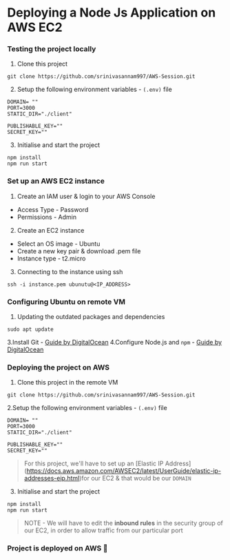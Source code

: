 # Deploying a Node Js Application on AWS EC2

### Testing the project locally

1. Clone this project
```
git clone https://github.com/srinivasannam997/AWS-Session.git
```
2. Setup the following environment variables - `(.env)` file
```
DOMAIN= ""
PORT=3000
STATIC_DIR="./client"

PUBLISHABLE_KEY=""
SECRET_KEY=""
```
3. Initialise and start the project
```
npm install
npm run start
```

### Set up an AWS EC2 instance

1. Create an IAM user & login to your AWS Console
  - Access Type - Password
  - Permissions - Admin
2. Create an EC2 instance
  - Select an OS image - Ubuntu
  - Create a new key pair & download .pem file
  - Instance type - t2.micro
3. Connecting to the instance using ssh
```
ssh -i instance.pem ubunutu@<IP_ADDRESS>
```

### Configuring Ubuntu on remote VM

1. Updating the outdated packages and dependencies
```
sudo apt update
```
3.Install Git - [Guide by DigitalOcean](https://www.digitalocean.com/community/tutorials/how-to-install-git-on-ubuntu-22-04)
4.Configure Node.js and `npm`    - [Guide by DigitalOcean](https://www.digitalocean.com/community/tutorials/how-to-install-node-js-on-ubuntu-22-04)

### Deploying the project on AWS

1. Clone this project in the remote VM
```
git clone https://github.com/srinivasannam997/AWS-Session.git
```
2.Setup the following environment variables - `(.env)` file
```
DOMAIN= ""
PORT=3000
STATIC_DIR="./client"

PUBLISHABLE_KEY=""
SECRET_KEY=""
```
> For this project, we'll have to set up an [Elastic IP Address] (https://docs.aws.amazon.com/AWSEC2/latest/UserGuide/elastic-ip-addresses-eip.html)for our EC2 & that would be our `DOMAIN`

3. Initialise and start the project
```
npm install
npm run start
```

> NOTE - We will have to edit the **inbound rules** in the security group of our EC2, in order to allow traffic from our particular port

### Project is deployed on AWS 🎉
